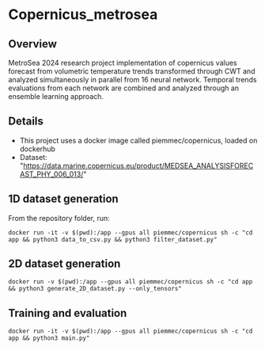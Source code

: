 # Copernicus_metrosea

## Overview

MetroSea 2024 research project implementation of copernicus values forecast from volumetric temperature trends transformed through CWT and analyzed simultaneously in parallel from 16 neural network. Temporal trends evaluations from each network are combined and analyzed through an ensemble learning approach.

## Details

- This project uses a docker image called piemmec/copernicus, loaded on dockerhub
- Dataset: "https://data.marine.copernicus.eu/product/MEDSEA_ANALYSISFORECAST_PHY_006_013/"



## 1D dataset generation

From the repository folder, run:

``` docker run -it -v $(pwd):/app --gpus all piemmec/copernicus sh -c "cd app && python3 data_to_csv.py && python3 filter_dataset.py" ```

## 2D dataset generation

``` docker run -v $(pwd):/app --gpus all piemmec/copernicus sh -c "cd app && python3 generate_2D_dataset.py --only_tensors" ```

## Training and evaluation

``` docker run -it -v $(pwd):/app --gpus all piemmec/copernicus sh -c "cd app && python3 main.py" ```

